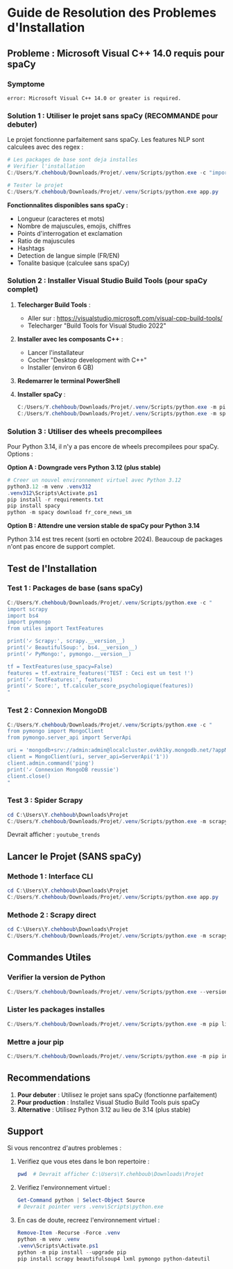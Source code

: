 # Guide de Resolution des Problemes d'Installation

## Probleme : Microsoft Visual C++ 14.0 requis pour spaCy

### Symptome
```
error: Microsoft Visual C++ 14.0 or greater is required.
```

### Solution 1 : Utiliser le projet sans spaCy (RECOMMANDE pour debuter)

Le projet fonctionne parfaitement sans spaCy. Les features NLP sont calculees avec des regex :

```powershell
# Les packages de base sont deja installes
# Verifier l'installation
C:/Users/Y.chehboub/Downloads/Projet/.venv/Scripts/python.exe -c "import scrapy, pymongo, bs4; print('Installation OK')"

# Tester le projet
C:/Users/Y.chehboub/Downloads/Projet/.venv/Scripts/python.exe app.py
```

**Fonctionnalites disponibles sans spaCy :**
- Longueur (caracteres et mots)
- Nombre de majuscules, emojis, chiffres
- Points d'interrogation et exclamation
- Ratio de majuscules
- Hashtags
- Detection de langue simple (FR/EN)
- Tonalite basique (calculee sans spaCy)

### Solution 2 : Installer Visual Studio Build Tools (pour spaCy complet)

1. **Telecharger Build Tools** :
   - Aller sur : https://visualstudio.microsoft.com/visual-cpp-build-tools/
   - Telecharger "Build Tools for Visual Studio 2022"

2. **Installer avec les composants C++** :
   - Lancer l'installateur
   - Cocher "Desktop development with C++"
   - Installer (environ 6 GB)

3. **Redemarrer le terminal PowerShell**

4. **Installer spaCy** :
   ```powershell
   C:/Users/Y.chehboub/Downloads/Projet/.venv/Scripts/python.exe -m pip install spacy
   C:/Users/Y.chehboub/Downloads/Projet/.venv/Scripts/python.exe -m spacy download fr_core_news_sm
   ```

### Solution 3 : Utiliser des wheels precompilees

Pour Python 3.14, il n'y a pas encore de wheels precompilees pour spaCy. Options :

**Option A : Downgrade vers Python 3.12 (plus stable)**

```powershell
# Creer un nouvel environnement virtuel avec Python 3.12
python3.12 -m venv .venv312
.venv312\Scripts\Activate.ps1
pip install -r requirements.txt
pip install spacy
python -m spacy download fr_core_news_sm
```

**Option B : Attendre une version stable de spaCy pour Python 3.14**

Python 3.14 est tres recent (sorti en octobre 2024). Beaucoup de packages n'ont pas encore de support complet.

## Test de l'Installation

### Test 1 : Packages de base (sans spaCy)

```powershell
C:/Users/Y.chehboub/Downloads/Projet/.venv/Scripts/python.exe -c "
import scrapy
import bs4
import pymongo
from utiles import TextFeatures

print('✓ Scrapy:', scrapy.__version__)
print('✓ BeautifulSoup:', bs4.__version__)
print('✓ PyMongo:', pymongo.__version__)

tf = TextFeatures(use_spacy=False)
features = tf.extraire_features('TEST : Ceci est un test !')
print('✓ TextFeatures:', features)
print('✓ Score:', tf.calculer_score_psychologique(features))
"
```

### Test 2 : Connexion MongoDB

```powershell
C:/Users/Y.chehboub/Downloads/Projet/.venv/Scripts/python.exe -c "
from pymongo import MongoClient
from pymongo.server_api import ServerApi

uri = 'mongodb+srv://admin:admin@localcluster.ovkh1ky.mongodb.net/?appName=LocalCluster'
client = MongoClient(uri, server_api=ServerApi('1'))
client.admin.command('ping')
print('✓ Connexion MongoDB reussie')
client.close()
"
```

### Test 3 : Spider Scrapy

```powershell
cd C:\Users\Y.chehboub\Downloads\Projet
C:/Users/Y.chehboub/Downloads/Projet/.venv/Scripts/python.exe -m scrapy list
```

Devrait afficher : `youtube_trends`

## Lancer le Projet (SANS spaCy)

### Methode 1 : Interface CLI

```powershell
cd C:\Users\Y.chehboub\Downloads\Projet
C:/Users/Y.chehboub/Downloads/Projet/.venv/Scripts/python.exe app.py
```

### Methode 2 : Scrapy direct

```powershell
cd C:\Users\Y.chehboub\Downloads\Projet
C:/Users/Y.chehboub/Downloads/Projet/.venv/Scripts/python.exe -m scrapy crawl youtube_trends -o resultats.json
```

## Commandes Utiles

### Verifier la version de Python

```powershell
C:/Users/Y.chehboub/Downloads/Projet/.venv/Scripts/python.exe --version
```

### Lister les packages installes

```powershell
C:/Users/Y.chehboub/Downloads/Projet/.venv/Scripts/python.exe -m pip list
```

### Mettre a jour pip

```powershell
C:/Users/Y.chehboub/Downloads/Projet/.venv/Scripts/python.exe -m pip install --upgrade pip
```

## Recommendations

1. **Pour debuter** : Utilisez le projet sans spaCy (fonctionne parfaitement)
2. **Pour production** : Installez Visual Studio Build Tools puis spaCy
3. **Alternative** : Utilisez Python 3.12 au lieu de 3.14 (plus stable)

## Support

Si vous rencontrez d'autres problemes :

1. Verifiez que vous etes dans le bon repertoire :
   ```powershell
   pwd  # Devrait afficher C:\Users\Y.chehboub\Downloads\Projet
   ```

2. Verifiez l'environnement virtuel :
   ```powershell
   Get-Command python | Select-Object Source
   # Devrait pointer vers .venv\Scripts\python.exe
   ```

3. En cas de doute, recreez l'environnement virtuel :
   ```powershell
   Remove-Item -Recurse -Force .venv
   python -m venv .venv
   .venv\Scripts\Activate.ps1
   python -m pip install --upgrade pip
   pip install scrapy beautifulsoup4 lxml pymongo python-dateutil
   ```

